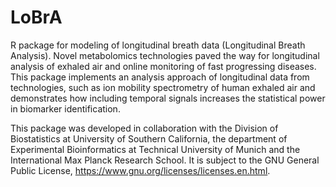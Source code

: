 # LoBrA
R package for modeling of longitudinal breath data (Longitudinal Breath Analysis).
Novel metabolomics technologies paved the way for longitudinal analysis of exhaled air and online monitoring of fast progressing diseases. 
This package implements an analysis approach of longitudinal data from technologies, such as ion mobility spectrometry of human exhaled air and demonstrates how including temporal signals increases the statistical power in biomarker identification.

This package was developed in collaboration with the Division of Biostatistics at University of Southern California, the department of Experimental Bioinformatics at Technical University of Munich and the International Max Planck Research School.
It is subject to the GNU General Public License, https://www.gnu.org/licenses/licenses.en.html.
